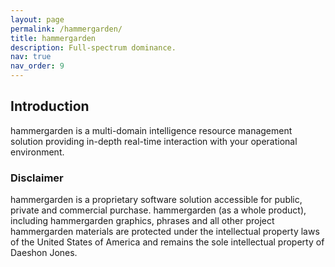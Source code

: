 ```yaml
---
layout: page
permalink: /hammergarden/
title: hammergarden
description: Full-spectrum dominance.
nav: true
nav_order: 9
---
```


## Introduction

hammergarden is a multi-domain intelligence resource management solution providing in-depth real-time interaction with your operational environment.

### Disclaimer
hammergarden is a proprietary software solution accessible for public, private and commercial purchase. hammergarden (as a whole product), including hammergarden graphics, phrases and all other project hammergarden materials are protected under the intellectual property laws of the United States of America and remains the sole intellectual property of Daeshon Jones.
